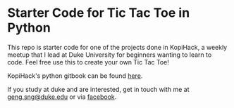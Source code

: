 # Starter Code for Tic Tac Toe in Python
This repo is starter code for one of the projects done in KopiHack, a weekly meetup that 
I lead at Duke University for beginners wanting to learn to code. Feel free use this to create your own Tic Tac Toe!

KopiHack's python gitbook can be found [here](https://snggeng.gitbooks.io/intro-to-python/content/).

If you study at duke and are interested, get in touch with me at geng.sng@duke.edu or via [facebook](https://www.facebook.com/sng.geng). 
